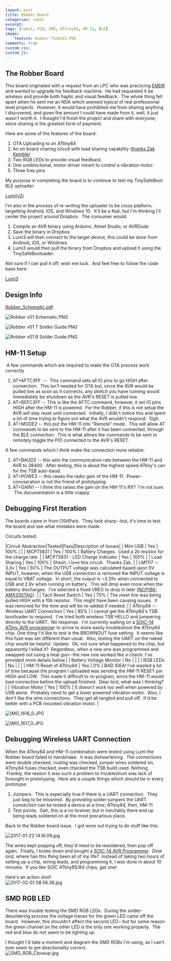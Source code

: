 ```yaml
---
layout: post
title: Robber Board
categories: robot
excerpt:
tags: [robot, PCB, SMD, ATtiny84, HM-11, BLE]
image: 
    feature: Robber-T%20v01.PNG
comments: true
custom_css:
custom_js: 
---
```


## The Robber Board

This board originated with a request from an LPC who was practicing [EMDR](https://www.emdr.com/what-is-emdr/) and wanted to upgrade his feedback machine.  He had requested it be wireless and provide both haptic and visual feedback.  The whole thing fell apart when he sent me an NDA which seemed typical of real professional level projects.  However, it would have prohibited me from sharing anything I discovered, and given the amount I could have made from it, well, it just wasn't worth it.  I thought I'd finish the project and share with everyone, since sharing is the greatest form of payment.   

Here are some of the features of the board:

1.  OTA Uploading to an ATtiny84
2.  An on board charing circuit with load sharing capability ([thanks Zak Kemble](http://blog.zakkemble.co.uk/a-lithium-battery-charger-with-load-sharing/))
3.  Two RGB LEDs to provide visual feedback.
4.  One unidirectional, motor-driver meant to control a vibration motor.
5.  Three free pins

My purpose in completing the board is to continue to test my TinySafeBoot BLE uploader:

[Lumi(v2)](https://github.com/Ladvien/Lumi_Windows_App)

I'm also in the process of re-writing the uploader to be cross platform, targetting Android, iOS, and Windows 10\.  It'll be a feat, but I'm thinking I'll center the project around Dropbox.  The consumer would:

1.  Compile an AVR binary using Arduino, Atmel Studio, or AVRDude
2.  Save the binary in Dropbox
3.  Lumi3 will then connect to the target device, this could be done from Android, iOS, or Windows.
4.  Lumi3 would then pull the binary from Dropbox and upload it using the TinySafeBootoader.

Not sure if I can pull it off; wish me luck.  And feel free to follow the code base here:

[Lumi3](https://github.com/Ladvien/Lumi3)  

## Design Info

[Robber_Schematic.pdf](http://ladvien.com/../../images/Robber_Schematic.pdf)  

![Robber v01 Schematic.PNG](/../../images/Robber%20v01%20Schematic.PNG)  

![Robber v01 T Solder Guide.PNG](/../../images/Robber%20v01%20T%20Solder%20Guide.PNG)  

![Robber v01 B Solder Guide.PNG](/../../images/Robber%20v01%20B%20Solder%20Guide.PNG)

## HM-11 Setup

 A few commands which are required to make the OTA process work correctly

1. AT+AFTC3FF  --  This command sets all IO pins to go HIGH after connection.  This isn't needed for OTA but, since the AVR would be pulled low as soon as it connects, any sketch you have running would immediately be shutdown as the AVR's RESET is pulled low.
2. AT+BEFC3FF -- This is like the AFTC command, however, it set IO pins HIGH after the HM-11 is powered.  For the Robber, if this is not setup the AVR will stay reset until connected.  Initially, I didn't notice this and spent a lot of time trying to figure out what the AVR wouldn't respond.  Sigh.
3. AT+MODE2 -- this put the HM-11 into "Remote" mode.  This will allow AT commands to be sent to the HM-11 after it has been connected, through the BLE connection.  This is what allows the commands to be sent to remotely toggle the PIO connected to the AVR's RESET.

A few commands which I _think_ make the connection more reliable:

1. AT+BAUD2 -- this sets the communication rate between the HM-11 and AVR to 38400\.  After testing, this is about the highest speed ATtiny's can for the TSB auto-baud.
2. AT+POWE3 -- this raises the radio gain of the HM-11\.  Power-convseration is not the friend of prototyping.
3. AT+GAIN1 -- I think this raises the gain on the HM-11's RX?  I'm not sure.  The documentation is a little crappy.

## Debugging First Iteration 

The boards came in from OSHPark.  They look sharp--but, it's time to test the board and see what mistakes were made.  

Circuits tested:

|Circuit Abstraction|Tested|Pass|Description of Issues|
| Mini USB | Yes | 100% | |
| MCP73831 | Yes | 100% | Battery Charges.  Used a 2k resistor for the charge rate. |
| MCP73831 - LED Charge Indicator | Yes | 100% |
| Load Sharing | Yes | 100% | Shesh, I love this circuit.  Thanks Zak. |
| LM1117 -- 3.3v | Yes | 50% | The OUTPUT voltage was calculated based upon 5V INPUT, however, when the USB connection is removed the INPUT voltage is equal to VBAT voltage.  In short, the output is ~3.29v when connected to USB and 2.9v when running on battery.  This will drop even more when the battery discharges.  I've selected a fixed VREG to drop in later ([NCP186-AMX330TAG](http://www.mouser.com/Search/ProductDetail.aspx?R=NCP186AMX330TAGvirtualkey58410000virtualkey863-NCP186AMX330TAG)). |
| Tacit Reset Switch | Yes | 75% | The reset line was being pulled HIGH with a 10k resistor.  This might have been causing issues.  It was removed for the time and will be re-added if needed. |
| ATtiny84 -- Wireless UART Connection | Yes | 85% | I cannot get the ATtiny84's TSB bootloader to respond.  I've tried both wireless TSB HELLO and jumpering directly to the UART.  No response.  I'm currently waiting on a [SOIC-14 ATtiny AVR programme](http://www.ebay.com/itm/250670056425?_trksid=p2060353.m2749.l2649&ssPageName=STRK%3AMEBIDX%3AIT)r to arrive to more easily troubleshoot the ATtiny84 chip. One thing I'd like to test is the BROWNOUT fuse setting.  It seems like this fuse was set different than usual.  Also, testing the UART on the naked chip would be helpful. Update:  Ok, not sure what happened to the chip, but apparently I killed it?  Regardless, when a new one was programmed and swapped out using a heat gun--the new one worked like a charm. I've provided more details below.|
| Battery Voltage Monitor | No | | |
| RGB LEDs | No | | |
| HM-11 Reset of ATtiny84 | Yes | 0% | BAD IDEA! I've wasted a lot of time because the program I uploaded was sending the HM-11 RESET pin HIGH and LOW.  This made it difficult to re-program, since the HM-11 would lose connection before the upload finished.  Dear lord, what was I thinking? |
| Vibration Motor | Yes | 100% | It doesn't work too well when powered by USB alone.  Probably need to get a lower powered vibration motor.  Also, I don't like the wire connections.  They get all tangled and pull off.  It'd be better with a PCB mounted vibration motor. |


![IMG_1616_0.JPG](/../../images/IMG_1616_0.JPG)  

![IMG_1617_0.JPG](/../../images/IMG_1617_0.JPG)

## Debugging Wireless UART Connection

When the ATtiny84 and HM-11 combination were tested using Lumi the Robber board failed to handshake.  It was disheartening.  The connections were double checked, routing was checked, jumper wires soldered on, ATtiny84 fuses checked, even checked the TSB build used. Nothing.  Frankly, the reason it was such a problem to troubleshoot was lack of foresight in prototyping.  Here are a couple things which should be in every prototype:

1.  Jumpers.  This is especially true if there is a UART connection.  They just beg to be miswired.  By providing solder-jumpers the UART connection can be tested a device at a time; ATtiny84, then, HM-11
2.  Test points.  Gah, this is a no-brainer, but in inevitably there end up being leads soldered on at the most precarious place.

Back to the Robber board issue.  I got wore out trying to do stuff like this:  

![2017-01-22 14.16.09.jpg](/../../images/2017-01-22%2014.16.09.jpg)

The wires kept popping off, they'd need to be resoldered, then pop off again.  Finally, I broke down and bought a [SOIC-14 AVR Programmer](http://www.ebay.com/itm/ATtiny24A-SSU-ATtiny24-ATtiny44-ATtiny84-SOIC14-150-mil-AVR-Programmer-Adapter-/250670056425?hash=item3a5d1983e9:g:ijAAAOxyyFhTdw1-).  _Dear lord,_ where has this thing been all of my life?  Instead of taking two hours of setting up a chip, wiring leads, and programming it, I was done in about 10 minutes.  If you like SOIC ATtiny85/84 chips, get one!   

Here's an action shot!  
![2017-02-01 08.56.38.jpg](/../../images/2017-02-01%2008.56.38.jpg)

## SMD RGB LED

There was trouble testing the SMD RGB LEDs.  During the solder-desoldering process the voltage traces for the green LED came off the board.  However, this shouldn't affect the second LED--but for some reason the green channel on the other LED is the only one working properly.  The red and blue do not seem to be lighting up.    

I thought I'd take a moment and diagram the SMD RGBs I'm using, as I can't ever seem to get directionality correct.  
![SMD_RGB_Closeup.jpg](/../../images/SMD_RGB_Closeup.jpg)